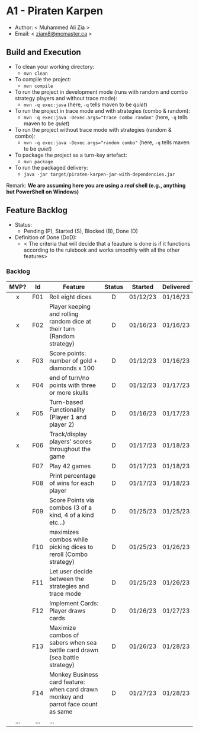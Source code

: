 # A1 - Piraten Karpen

-   Author: < Muhammed Ali Zia >
-   Email: < ziam8@mcmaster.ca >

## Build and Execution

-   To clean your working directory:
    -   `mvn clean`
-   To compile the project:
    -   `mvn compile`
-   To run the project in development mode (runs with random and combo strategy players and without trace mode):
    -   `mvn -q exec:java` (here, `-q` tells maven to be _quiet_)
-   To run the project in trace mode and with strategies (combo & random):
    -   `mvn -q exec:java -Dexec.args="trace combo random"` (here, `-q` tells maven to be _quiet_)
-   To run the project without trace mode with strategies (random & combo):
    -   `mvn -q exec:java -Dexec.args="random combo"` (here, `-q` tells maven to be _quiet_)
-   To package the project as a turn-key artefact:
    -   `mvn package`
-   To run the packaged delivery:
    -   `java -jar target/piraten-karpen-jar-with-dependencies.jar`

Remark: **We are assuming here you are using a _real_ shell (e.g., anything but PowerShell on Windows)**

## Feature Backlog

-   Status:
    -   Pending (P), Started (S), Blocked (B), Done (D)
-   Definition of Done (DoD):
    -   < The criteria that will decide that a feauture is done is if it functions according to the rulebook and works smoothly with all the other features>

### Backlog

| MVP? | Id  | Feature                                                                            | Status | Started  | Delivered |
| :--: | :-: | ---------------------------------------------------------------------------------- | :----: | :------: | :-------: |
|  x   | F01 | Roll eight dices                                                                   |   D    | 01/12/23 | 01/16/23  |
|  x   | F02 | Player keeping and rolling random dice at their turn (Random strategy)             |   D    | 01/16/23 | 01/16/23  |
|  x   | F03 | Score points: number of gold + diamonds x 100                                      |   D    | 01/12/23 | 01/16/23  |
|  x   | F04 | end of turn/no points with three or more skulls                                    |   D    | 01/12/23 | 01/17/23  |
|  x   | F05 | Turn-based Functionality (Player 1 and player 2)                                   |   D    | 01/16/23 | 01/17/23  |
|  x   | F06 | Track/display players' scores throughout the game                                  |   D    | 01/17/23 | 01/18/23  |
|      | F07 | Play 42 games                                                                      |   D    | 01/17/23 | 01/18/23  |
|      | F08 | Print percentage of wins for each player                                           |   D    | 01/17/23 | 01/18/23  |
|      | F09 | Score Points via combos (3 of a kind, 4 of a kind etc...)                          |   D    | 01/25/23 | 01/25/23  |
|      | F10 | maximizes combos while picking dices to reroll (Combo strategy)                    |   D    | 01/25/23 | 01/26/23  |
|      | F11 | Let user decide between the strategies and trace mode                              |   D    | 01/25/23 | 01/26/23  |
|      | F12 | Implement Cards: Player draws cards                                                |   D    | 01/26/23 | 01/27/23  |
|      | F13 | Maximize combos of sabers when sea battle card drawn (sea battle strategy)         |   D    | 01/26/23 | 01/28/23  |
|      | F14 | Monkey Business card feature: when card drawn monkey and parrot face count as same |   D    | 01/27/23 | 01/28/23  |
| ...  | ... | ...                                                                                |

